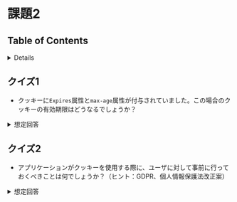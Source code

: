 # 課題2

## Table of Contents
<!-- START doctoc generated TOC please keep comment here to allow auto update -->
<!-- DON'T EDIT THIS SECTION, INSTEAD RE-RUN doctoc TO UPDATE -->
<details>
<summary>Details</summary>

- [クイズ1](#%E3%82%AF%E3%82%A4%E3%82%BA1)
- [クイズ2](#%E3%82%AF%E3%82%A4%E3%82%BA2)

</details>
<!-- END doctoc generated TOC please keep comment here to allow auto update -->

## クイズ1

* クッキーに`Expires`属性と`max-age`属性が付与されていました。この場合のクッキーの有効期限はどうなるでしょうか？

<details><summary>想定回答</summary>

* 

</details>

## クイズ2

* アプリケーションがクッキーを使用する際に、ユーザに対して事前に行っておくべきことは何でしょうか？（ヒント：GDPR、個人情報保護法改正案）

<details><summary>想定回答</summary>

* 

</details>
